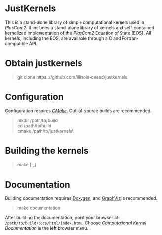 # JustKernels

This is a stand-alone library of simple computational kernels used in _PlasCom2_. It includes a stand-alone library of kernels 
and self-contained kernelized implementation of the _PlasCom2_ Equation of State (EOS). All kernels, including the EOS, are 
available through a C and Fortran-compatible API. 

# Obtain justkernels
> git clone https:://github.com/illinois-ceesd/justkernels

# Configuration
Configuration requires [_CMake_](https://cmake.org). Out-of-source builds are recommended. 

> mkdir /path/to/build\
> cd /path/to/build\
> cmake /path/to/justkernels\

# Building the kernels

> make [-j]

# Documentation
Building documentation requires [Doxygen](https://doxygen.nl), and [GraphViz](https://graphviz.org) is recommended.

> make documentation

After building the documentation, point your browser at:
`/path/to/build/docs/html/index.html`. Choose *Computational Kernel Documentation* 
in the left browser menu.






